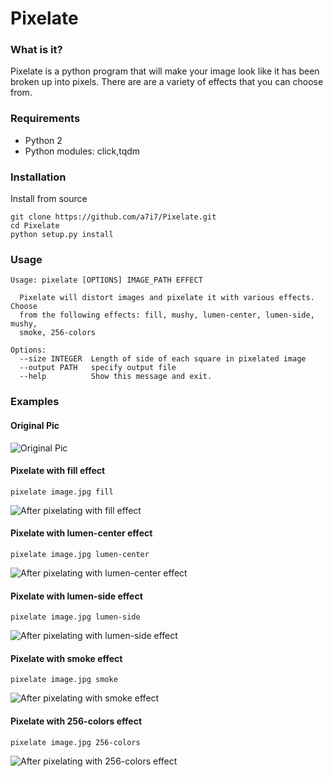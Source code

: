 # Pixelate

### What is it?
Pixelate is a python program that will make your image look like it has been broken up into pixels. There are are a variety of effects that you can choose from.

### Requirements
* Python 2
* Python modules: click,tqdm

### Installation
Install from source
```shell
git clone https://github.com/a7i7/Pixelate.git
cd Pixelate
python setup.py install
```

### Usage
```
Usage: pixelate [OPTIONS] IMAGE_PATH EFFECT

  Pixelate will distort images and pixelate it with various effects. Choose
  from the following effects: fill, mushy, lumen-center, lumen-side, mushy,
  smoke, 256-colors

Options:
  --size INTEGER  Length of side of each square in pixelated image
  --output PATH   specify output file
  --help          Show this message and exit.
```

### Examples
#### Original Pic
![Original Pic](http://www.wallpapermania.eu/images/lthumbs/2012-07/3233_Small-red-fruits-close-up-HD-wallpaper.jpg)
#### Pixelate with fill effect 
```shell
pixelate image.jpg fill
```
![After pixelating with fill effect](http://i64.tinypic.com/34y8opl.jpg)

#### Pixelate with lumen-center effect 
```shell
pixelate image.jpg lumen-center
```
![After pixelating with lumen-center effect](http://i66.tinypic.com/dep4s1.jpg)

#### Pixelate with lumen-side effect 
```shell
pixelate image.jpg lumen-side
```
![After pixelating with lumen-side effect](http://i65.tinypic.com/2qbrnvb.jpg)

#### Pixelate with smoke effect 
```shell
pixelate image.jpg smoke
```
![After pixelating with smoke effect](http://i66.tinypic.com/2n17x4g.jpg)

#### Pixelate with 256-colors effect 
```shell
pixelate image.jpg 256-colors
```
![After pixelating with 256-colors effect](http://i65.tinypic.com/2r4ixea.jpg)

